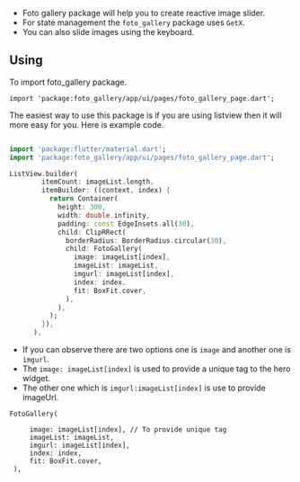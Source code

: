 - Foto gallery package will help you to create reactive image slider.
- For state management the `foto_gallery` package uses `GetX`.
- You can also slide images using the keyboard.

## Using

To import foto_gallery package.

```
import 'package:foto_gallery/app/ui/pages/foto_gallery_page.dart';
```
The easiest way to use this package is if you are using listview then it will more easy for you.
Here is example code.

```dart

import 'package:flutter/material.dart';
import 'package:foto_gallery/app/ui/pages/foto_gallery_page.dart';

ListView.builder(
        itemCount: imageList.length,
        itemBuilder: ((context, index) {
          return Container(
            height: 300,
            width: double.infinity,
            padding: const EdgeInsets.all(30),
            child: ClipRRect(
              borderRadius: BorderRadius.circular(30),
              child: FotoGallery(
                image: imageList[index],
                imageList: imageList,
                imgurl: imageList[index],
                index: index,
                fit: BoxFit.cover,
              ),
            ),
          );
        }),
      ),

```
- If you can observe there are two options one is `image` and another one is `imgurl`.
- The `image: imageList[index]` is used to provide a unique tag to the hero widget.
- The other one which is `imgurl:imageList[index]` is use to provide imageUrl.

```
FotoGallery(

     image: imageList[index], // To provide unique tag
     imageList: imageList,
     imgurl: imageList[index],
     index: index,
     fit: BoxFit.cover,
 ),
```

